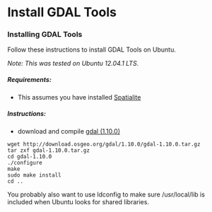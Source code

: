 Install GDAL Tools
===============================================================





### Installing GDAL Tools

Follow these instructions to install GDAL Tools on Ubuntu.


*Note: This was tested on Ubuntu 12.04.1 LTS.*

##### Requirements:

-   This assumes you have installed [Spatialite](../FAIMS/Install+GDAL+Tools.html)

##### Instructions:

-   download and compile [gdal     (1.10.0)](http://download.osgeo.org/gdal/1.10.0/gdal-1.10.0.tar.gz)


```
wget http://download.osgeo.org/gdal/1.10.0/gdal-1.10.0.tar.gz
tar zxf gdal-1.10.0.tar.gz
cd gdal-1.10.0
./configure
make
sudo make install
cd ..
```

You probably also want to use ldconfig to make sure /usr/local/lib is
included when Ubuntu looks for shared libraries.


</div>
